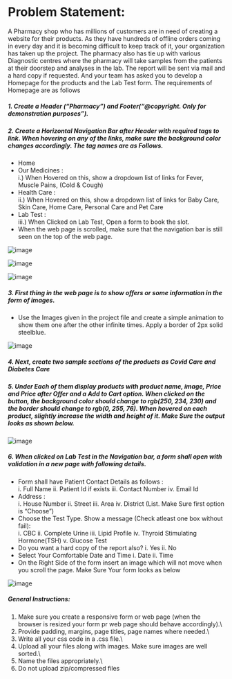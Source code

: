  
# Problem Statement:

A Pharmacy shop who has millions of customers are in need of creating a website for their
products. As they have hundreds of offline orders coming in every day and it is becoming difficult
to keep track of it, your organization has taken up the project. The pharmacy also has tie up with
various Diagnostic centres where the pharmacy will take samples from the patients at their
doorstep and analyses in the lab. The report will be sent via mail and a hard copy if requested.
And your team has asked you to develop a Homepage for the products and the Lab Test form.
The requirements of Homepage are as follows

##### 1. Create a Header (“Pharmacy”) and Footer(“@copyright. Only for demonstration purposes”).

##### 2. Create a Horizontal Navigation Bar after Header with required tags to link. When hovering on any of the links, make sure the background color changes accordingly. The tag names are as Follows. 
- Home
- Our Medicines :\
    i.)     When Hovered on this, show a dropdown list of links for Fever, Muscle Pains, (Cold & Cough)
- Health Care :\
    ii.)    When Hovered on this, show a dropdown list of links for Baby Care, Skin Care, Home Care, Personal Care and Pet Care
- Lab Test :\
    iii.)   When Clicked on Lab Test, Open a form to book the slot.
- When the web page is scrolled, make sure that the navigation bar is still seen on the top of the web page.

![image](https://user-images.githubusercontent.com/88813613/169970522-5364375c-0cb2-466c-ab60-5ac1bafa1ddb.png)

![image](https://user-images.githubusercontent.com/88813613/169970728-739bb38f-c293-4e12-8d1a-d2403b90b908.png)

![image](https://user-images.githubusercontent.com/88813613/169970902-12330fac-7554-4ccf-b41b-dc525f9dcbca.png)



##### 3. First thing in the web page is to show offers or some information in the form of images.
-  Use the Images given in the project file and create a simple animation to show them one after the other infinite times. Apply a border of 2px solid steelblue. 

![image](https://user-images.githubusercontent.com/88813613/169971212-24565956-c69f-452d-acac-a4cccea104ba.png)


##### 4. Next, create two sample sections of the products as Covid Care and Diabetes Care
##### 5. Under Each of them display products with product name, image, Price and Price after Offer and a Add to Cart option. When clicked on the button, the background color should change to rgb(250, 234, 230) and the border should change to rgb(0, 255, 76). When hovered on each product, slightly increase the width and height of it. Make Sure the output looks as shown below. 

![image](https://user-images.githubusercontent.com/88813613/169971395-07c874cd-8eac-4331-8639-f8301f2cc2d2.png)

##### 6. When clicked on Lab Test in the Navigation bar, a form shall open with validation in a new page with following details.

-   Form shall have Patient Contact Details as follows :\
    i.  Full Name
    ii. Patient Id if exists
    iii.    Contact Number
    iv. Email Id
-   Address :\
    i. House Number
    ii. Street
    iii. Area
    iv. District (List. Make Sure first option is “Choose”)
-   Choose the Test Type. Show a message (Check atleast one box without fail):\
    i. CBC
    ii. Complete Urine
    iii. Lipid Profile
    iv. Thyroid Stimulating Hormone(TSH)
    v. Glucose Test
-   Do you want a hard copy of the report also?
    i. Yes
    ii. No
-   Select Your Comfortable Date and Time
    i. Date
    ii. Time
- On the Right Side of the form insert an image which will not move when you scroll the page. Make Sure Your form looks as below

![image](https://user-images.githubusercontent.com/88813613/169971503-227d99eb-d6a6-4362-aab2-90658870cf77.png)


##### General Instructions:
1. Make sure you create a responsive form or web page (when the browser is resized your
form pr web page should behave accordingly).\
2. Provide padding, margins, page titles, page names where needed.\
3. Write all your css code in a .css file.\
4. Upload all your files along with images. Make sure images are well sorted.\
5. Name the files appropriately.\
6. Do not upload zip/compressed files

